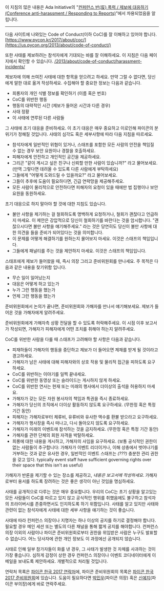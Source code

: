 이 지침의 많은 내용은 Ada Initiative의 "[컨퍼런스 반(反) 폭력 / 제보에 대응하기 (Conference anti-harassment / Responding to Reports)](http://geekfeminism.wikia.com/wiki/Conference_anti-harassment/Responding_to_reports)”에서 차용되었음을 알립니다.

-------------------------------------------------------------------------------------------------
다음 사이트에 나와있는 Code of Conduct(이하 CoC)를 잘 이해하고 있어야 합니다. [https://www.pycon.kr/2017/about/coc/](https://us.pycon.org/2013/about/code-of-conduct/)

또한 사태를 제보하려는 참석자에게 기대되는 바를 잘 이해하세요. 이 지침은 다음 페이지에서 확인할 수 있습니다. [/2013/about/code-of-conduct/harassment-incidents/](/2013/about/code-of-conduct/harassment-incidents/)

제보자에 의해 쓰여진 사태에 대한 항목을 얻으려고 하세요. 만약 그럴 수 없다면, 당신에게 말한 대로 옮겨 작성하세요. 수집해야 할 중요한 정보는 다음과 같습니다.

 - 희롱자의 개인 식별 정보를 확인하기 (이름 혹은 번호)
 - CoC를 위반한 행동
 - 행동의 대략적인 시간 (제보가 들어온 시간과 다른 경우)
 - 사태 정황
 - 이 사태에 연루된 다른 사람들

그 사태에 초기 대응을 준비하세요. 이 초기 대응은 매우 중요하고 이로인해 파이콘의 분위기가 정해질 것입니다.
사태의 심각도 혹은 세부사항에 따라 다음 지침을 따르세요.

 - 참석자에게 일반적인 위협이 있거나, 스태프를 포함한 모든 사람의 안전을 책임질 수 없는 경우 보안 요원이나 경찰을 호출하세요.
 - 피해자에게 안전하고 개인적인 공간을 제공하세요.
 - 그리곤 "같이 계시고 싶은 친구나 신뢰할 만한 사람이 있습니까?" 라고 물어보세요. (만역 그렇다면 데려올 수 있도록 다른 사람에게 부탁하세요)
 - 그들에게 "어떻게 도와드릴 수 있을까요?" 라고 물어보세요.
 - 그들이 추후에 도움이 필요하다면, 긴급 연락망을 제공해주세요.
 - 모든 사람이 물리적으로 안전하다면 피해자의 요청이 있을 때에만 법 집행이나 보안 요원을 동원하세요.

초기 대응으로 하지 말아야 할 것에 대한 지침도 있습니다. 

 - 불만 사항을 제기하는 걸 철회하도록 명백하게 요청하거나, 철회가 괜찮다고 언급하지 마세요. 이 제안은 강압적으로 당신이 철회하기를 바란다는 것을 암시합니다. "괜찮으시다면 불만 사항을 얘기해주세요." 라는 것은 당연히도 당신이 불만 사항에 대한 의견을 들을 준비가 되어있다는 것을 의미합니다.
 - 이 문제를 어떻게 해결하기를 원하는지 물어보지 마세요. 이것은 스태프의 책임입니다.
 - 그들에게 패널티를 주는 것을 제안하지 마세요. 이것은 스태프의 책임입니다.

스태프에게 제보가 들어왔을 때, 즉시 의장 그리고 준비위원회를 만나세요. 주 목적은 다음과 같은 내용을 찾기위함 입니다.

 - 무슨 일이 일어났는지
 - 대응은 어떻게 하고 있는가
 - 누가 그런 행동을 했는가
 - 언제 그런 행동을 했는가

준비위원회에서 논의가 끝나면, 준비위원회와 가해자를 만나서 얘기해보세요. 제보가 들어온 것을 가해자에게 알려주세요.

준비위원회에게 가해자측 상황 전달을 할 수 있도록 허락해주세요. 이 시점 이후 보고서가 작성되면, 가해자가 피해자에게 어떤 조치를 취해야 하는지 알려주세요.

CoC를 위반한 사람을 다룰 때 스태프가 고려해야 할 사항은 다음과 같습니다.

- 피재하들이 가해자의 행동을 중단하고 제보가 더 들어오면 제재를 받게 될 것이라고 경고하세요.
- 가해자가 남은 사태에 대해 피해자와의 상호 작용 및 물리적 접근을 피하도록 요구하세요.
- CoC를 위반하는 이야기를 일찍 끝내세요.
- CoC를 위반한 동영상 또는 슬라이드는 게시하지 않게 하세요.
- CoC를 위반한 연사는 현재 또는 미래의 행사에서 더이상의 출석을 허용하지 마세요.
- 가해자가 갖는  모든 자원 봉사자의 책임과 특권을 즉시 종료하세요.
- 가해자가 당신의 조직에서 더이상 활동하지 않도록 요구하세요. (무한정 혹은 특정 기간 동안)
- 피해자는 가해자로부터 체류비, 유류비와 유사한 액수를 환불 받으라고 요구하세요.
- 가해자가 행사장을 즉시 떠나고, 다시 돌아오지 않도록 요구하세요.
- 가해자가 미래의 이벤트에 참석하는 것을 금지하세요. (무한정 혹은 특정 기간 동안)
- 가해자를 관련 단체의 회원 자격을 박탈하세요.
- 희롱에 대한 내용을 게시하고, 가해자의 사임을 요구하세요. (보통 공식적인 권한이 없는 사람들이 추구합니다: 가해자가 이벤트 리더이거나, 이해 상충에서 벗어나기를 거부하는 것과 같은 유사한 경우, 일반적인 이벤트 스태프는 *(???)* 충분한 관리 권한을  갖고 있다. typically event staff have sufficient governing rights over their space that this isn't as useful)

가해자가 반론을 제기할 수 있는 장소를 제공하고, *내용은 보고서에 작성하세요*. 가해자로부터 용서를 하도록 장려하는 것은 좋은 생각이 아닌 것임을 명심하세요.

사태를 공개적으로 다루는 것은 매우 중요합니다. 우리의 CoC는 초기 상황을 알고있는 모든 사람들이 CoC를 따르고 있지 않고 공식적인 행위를 취했음에도 불구하고 참석자의 프라이버시를 존중하면서도 인지하도록 하기 위함입니다. 사태를 알고 있지만 사태와 관련이 없는 참석자에게 사태에 대한 세부 사항을 얘기하는 것이 좋습니다.

사태에 따라 컨퍼런스 의장이나 지명자는 하나 이상의 공지를 하기로 결정해야 합니다. 필요할 경우 메인 세션 또는 별도의 다른 채널을 통해 짧게 공지를 해야합니다. 컨퍼런스 의장 이외의 사람이나 파이콘 준비위원회로부터 권한을 위임받은 사람은 누구도 발표할 수 없습니다. 어느 당사자에 관한 개인 정보도 이 과정에선 공개되지 않습니다.

사태로 인해 일부 참가자들이 화를 낸 경우, 그 사태가 발생한 것 자체를 사과하는 것이 가장 좋습니다. 심하게 감정이 상한 경우 컨퍼런스 의장이나 이벤트 코디네이터에게 이메일을 보내도록 제안하세요. 개별적으로 처리될 것입니다.

연락처 목록은 [파이콘 한국 2017 연락처](https://www.pycon.kr/2017/about/contact/)에, 파이콘 준비위원회의 목록은 [파이콘 한국 2017 준비위원회](https://www.pycon.kr/2017/about/staff/)에 있습니다. 도움이 필요하다면 [박민우](mailto:tebica@pycon.kr)(파이콘 의장) 혹은 [신예지](mailto:bloodevil)(파이콘 부의장)에게 바로 연락주세요.